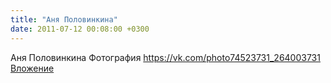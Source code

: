 ```yaml
---
title: "Аня Половинкина"
date: 2011-07-12 00:08:00 +0300
---
```


Аня Половинкина
Фотография
<a class="vk-attach" href="https://vk.com/photo74523731_264003731">https://vk.com/photo74523731_264003731</a>
<a class="vk-attach" href="https://vk.com/photo74523731_264003731">Вложение</a>
